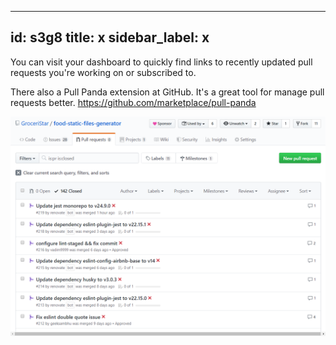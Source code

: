 
---
id: s3g8
title: x
sidebar_label: x
---

You can visit your dashboard to quickly find links to recently updated pull requests you're working on or subscribed to.

There also a Pull Panda extension at GitHub.
It's a great tool for manage pull requests better.
https://github.com/marketplace/pull-panda



<!-- **For more information, see "About your personal dashboard."**


[ADD MORE INFORMATION] -->




![xxx](https://raw.githubusercontent.com/ChickenKyiv/awesome-git-article/master/img/PR/pull-requests-activity.png) 
